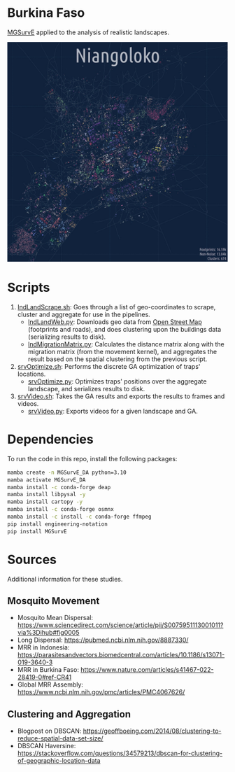 
# Burkina Faso

[MGSurvE](https://chipdelmal.github.io/MGSurvE/build/html/index.html) applied to the analysis of realistic landscapes.

<img src="./media/Niangoloko_map.jpg">

# Scripts

1. [lndLandScrape.sh](./lndLandScrape.sh): Goes through a list of geo-coordinates to scrape, cluster and aggregate for use in the pipelines.
   * [lndLandWeb.py](lndLandWeb.py): Downloads geo data from [Open Street Map](https://www.openstreetmap.org) (footprints and roads), and does clustering upon the buildings data (serializing results to disk).
   * [lndMigrationMatrix.py](./lndMigrationMatrix.py): Calculates the distance matrix along with the migration matrix (from the movement kernel), and aggregates the result based on the spatial clustering from the previous script.
2. [srvOptimize.sh](./srvOptimize.sh): Performs the discrete GA optimization of traps' locations.
   * [srvOptimize.py](./srvOptimize.py): Optimizes traps' positions over the aggregate landscape, and serializes results to disk.
3. [srvVideo.sh](./srvVideo.sh): Takes the GA results and exports the results to frames and videos.
   * [srvVideo.py](./srvVideo.py): Exports videos for a given landscape and GA.

# Dependencies

To run the code in this repo, install the following packages:

```bash
mamba create -n MGSurvE_DA python=3.10
mamba activate MGSurvE_DA
mamba install -c conda-forge deap
mamba install libpysal -y
mamba install cartopy -y
mamba install -c conda-forge osmnx
mamba install -c install -c conda-forge ffmpeg
pip install engineering-notation
pip install MGSurvE
```

# Sources

Additional information for these studies.

## Mosquito Movement

* Mosquito Mean Dispersal: https://www.sciencedirect.com/science/article/pii/S0075951113001011?via%3Dihub#fig0005
* Long Dispersal: https://pubmed.ncbi.nlm.nih.gov/8887330/
* MRR in Indonesia: https://parasitesandvectors.biomedcentral.com/articles/10.1186/s13071-019-3640-3
* MRR in Burkina Faso: https://www.nature.com/articles/s41467-022-28419-0#ref-CR41
* Global MRR Assembly: https://www.ncbi.nlm.nih.gov/pmc/articles/PMC4067626/


## Clustering and Aggregation

* Blogpost on DBSCAN: https://geoffboeing.com/2014/08/clustering-to-reduce-spatial-data-set-size/
* DBSCAN Haversine: https://stackoverflow.com/questions/34579213/dbscan-for-clustering-of-geographic-location-data
